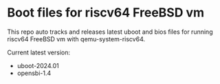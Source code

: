 # Boot files for riscv64 FreeBSD vm

This repo auto tracks and releases latest uboot and bios files for running riscv64 FreeBSD vm with qemu-system-riscv64.

Current latest version:

  - uboot-2024.01
  - opensbi-1.4

